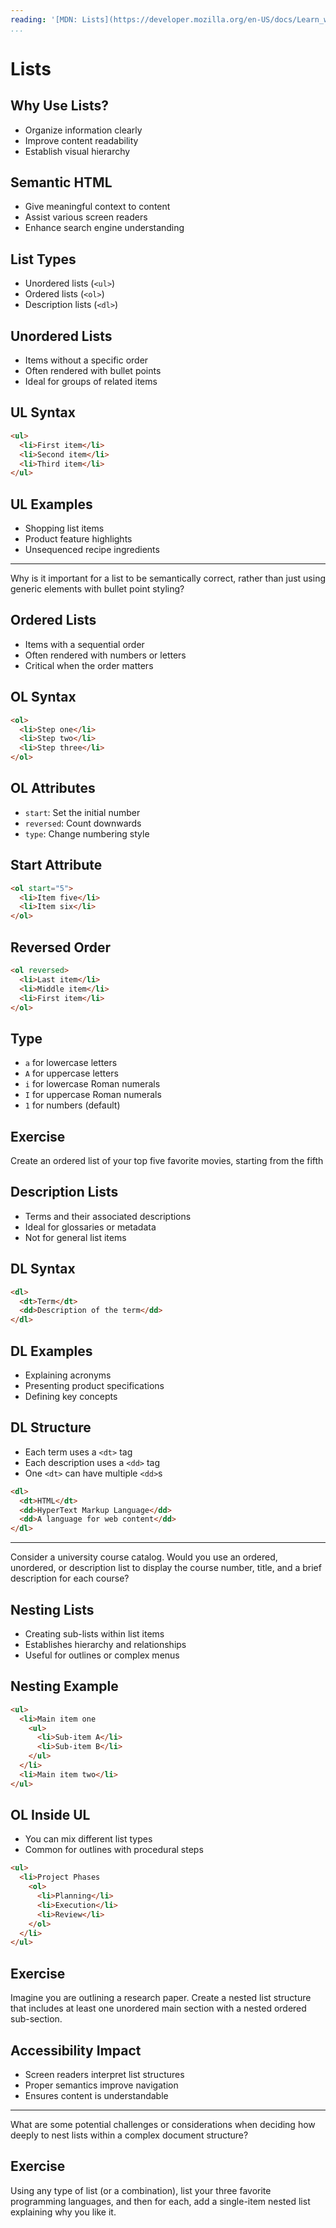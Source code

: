 ```yaml
---
reading: '[MDN: Lists](https://developer.mozilla.org/en-US/docs/Learn_web_development/Core/Structuring_content/Lists)'
...
```


# Lists

## Why Use Lists?

- Organize information clearly
- Improve content readability
- Establish visual hierarchy

## Semantic HTML

- Give meaningful context to content
- Assist various screen readers
- Enhance search engine understanding

## List Types

- Unordered lists (`<ul>`)
- Ordered lists (`<ol>`)
- Description lists (`<dl>`)

## Unordered Lists

- Items without a specific order
- Often rendered with bullet points
- Ideal for groups of related items

## UL Syntax

```html
<ul>
  <li>First item</li>
  <li>Second item</li>
  <li>Third item</li>
</ul>
```

## UL Examples

- Shopping list items
- Product feature highlights
- Unsequenced recipe ingredients

---

Why is it important for a list to be semantically correct, rather than just using generic elements with bullet point styling?

## Ordered Lists

- Items with a sequential order
- Often rendered with numbers or letters
- Critical when the order matters

## OL Syntax

```html
<ol>
  <li>Step one</li>
  <li>Step two</li>
  <li>Step three</li>
</ol>
```

## OL Attributes

- `start`: Set the initial number
- `reversed`: Count downwards
- `type`: Change numbering style

## Start Attribute

```html
<ol start="5">
  <li>Item five</li>
  <li>Item six</li>
</ol>
```

## Reversed Order

```html
<ol reversed>
  <li>Last item</li>
  <li>Middle item</li>
  <li>First item</li>
</ol>
```

## Type

- `a` for lowercase letters
- `A` for uppercase letters
- `i` for lowercase Roman numerals
- `I` for uppercase Roman numerals
- `1` for numbers (default)

## Exercise

Create an ordered list of your top five favorite movies, starting from the fifth

## Description Lists

- Terms and their associated descriptions
- Ideal for glossaries or metadata
- Not for general list items

## DL Syntax

```html
<dl>
  <dt>Term</dt>
  <dd>Description of the term</dd>
</dl>
```

## DL Examples

- Explaining acronyms
- Presenting product specifications
- Defining key concepts

## DL Structure

- Each term uses a `<dt>` tag
- Each description uses a `<dd>` tag
- One `<dt>` can have multiple `<dd>`s

```html
<dl>
  <dt>HTML</dt>
  <dd>HyperText Markup Language</dd>
  <dd>A language for web content</dd>
</dl>
```

---

Consider a university course catalog. Would you use an ordered, unordered, or description list to display the course number, title, and a brief description for each course?

## Nesting Lists

- Creating sub-lists within list items
- Establishes hierarchy and relationships
- Useful for outlines or complex menus

## Nesting Example

```html
<ul>
  <li>Main item one
    <ul>
      <li>Sub-item A</li>
      <li>Sub-item B</li>
    </ul>
  </li>
  <li>Main item two</li>
</ul>
```

## OL Inside UL

- You can mix different list types
- Common for outlines with procedural steps

```html
<ul>
  <li>Project Phases
    <ol>
      <li>Planning</li>
      <li>Execution</li>
      <li>Review</li>
    </ol>
  </li>
</ul>
```

## Exercise

Imagine you are outlining a research paper. Create a nested list structure that includes at least one unordered main section with a nested ordered sub-section.

## Accessibility Impact

- Screen readers interpret list structures
- Proper semantics improve navigation
- Ensures content is understandable

---

What are some potential challenges or considerations when deciding how deeply to nest lists within a complex document structure?

## Exercise

Using any type of list (or a combination), list your three favorite programming languages, and then for each, add a single-item nested list explaining why you like it.
